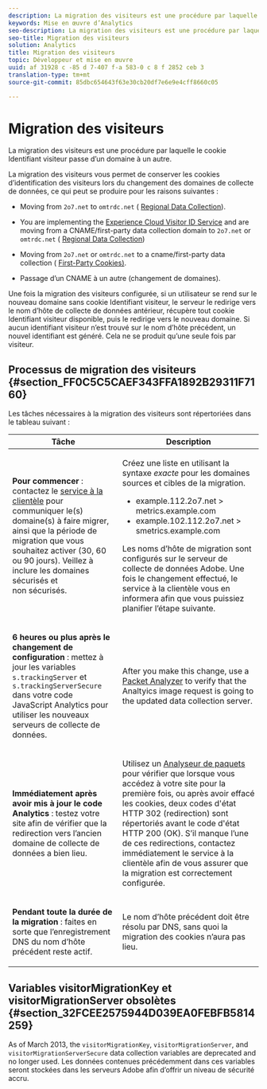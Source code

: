 ```yaml
---
description: La migration des visiteurs est une procédure par laquelle le cookie d’identifiant visiteur passe d’un domaine à un autre.
keywords: Mise en œuvre d’Analytics
seo-description: La migration des visiteurs est une procédure par laquelle le cookie d’identifiant visiteur passe d’un domaine à un autre.
seo-title: Migration des visiteurs
solution: Analytics
title: Migration des visiteurs
topic: Développeur et mise en œuvre
uuid: af 31928 c -85 d 7-407 f-a 583-0 c 8 f 2852 ceb 3
translation-type: tm+mt
source-git-commit: 85dbc654643f63e30cb20df7e6e9e4cff8660c05

---
```



# Migration des visiteurs

La migration des visiteurs est une procédure par laquelle le cookie Identifiant visiteur passe d’un domaine à un autre.

La migration des visiteurs vous permet de conserver les cookies d’identification des visiteurs lors du changement des domaines de collecte de données, ce qui peut se produire pour les raisons suivantes :

* Moving from `2o7.net` to `omtrdc.net` ( [Regional Data Collection](https://marketing.adobe.com/resources/help/en_US/whitepapers/rdc/)).

* You are implementing the [Experience Cloud Visitor ID Service](https://marketing.adobe.com/resources/help/en_US/mcvid/) and are moving from a CNAME/first-party data collection domain to `2o7.net` or `omtrdc.net` ( [Regional Data Collection](https://marketing.adobe.com/resources/help/en_US/whitepapers/rdc/))

* Moving from `2o7.net` or `omtrdc.net` to a cname/first-party data collection ( [First-Party Cookies)](https://marketing.adobe.com/resources/help/en_US/whitepapers/first_party_cookies/).

* Passage d’un CNAME à un autre (changement de domaines).

Une fois la migration des visiteurs configurée, si un utilisateur se rend sur le nouveau domaine sans cookie Identifiant visiteur, le serveur le redirige vers le nom d’hôte de collecte de données antérieur, récupère tout cookie Identifiant visiteur disponible, puis le redirige vers le nouveau domaine. Si aucun identifiant visiteur n’est trouvé sur le nom d’hôte précédent, un nouvel identifiant est généré. Cela ne se produit qu’une seule fois par visiteur. 

## Processus de migration des visiteurs {#section_FF0C5C5CAEF343FFA1892B29311F7160}

Les tâches nécessaires à la migration des visiteurs sont répertoriées dans le tableau suivant :

<table id="table_7B2535FC3E264216A299686415C6B21C"> 
 <thead> 
  <tr> 
   <th colname="col1" class="entry"> Tâche </th> 
   <th colname="col3" class="entry"> Description </th> 
  </tr> 
 </thead>
 <tbody> 
  <tr> 
   <td colname="col1"> <p> <b>Pour commencer</b> : contactez le <a href="https://helpx.adobe.com/marketing-cloud/contact-support.html" format="http" scope="external">service à la clientèle</a> pour communiquer le(s) domaine(s) à faire migrer, ainsi que la période de migration que vous souhaitez activer (30, 60 ou 90 jours). Veillez à inclure les domaines sécurisés et non sécurisés. </p> </td> 
   <td colname="col3"> <p>Créez une liste en utilisant la syntaxe <i>exacte</i> pour les domaines sources et cibles de la migration. </p> 
    <ul id="ul_067EC5C7619141A6BDFBC209C9FD47E2"> 
     <li id="li_0723D948465A49C1871B81207AEDC4DC">example.112.2o7.net &gt; metrics.example.com </li> 
     <li id="li_B0CA15A593BD4AB9802E33A3FF037C7A">example.102.112.2o7.net &gt; smetrics.example.com </li> 
    </ul> <p>Les noms d’hôte de migration sont configurés sur le serveur de collecte de données Adobe. Une fois le changement effectué, le service à la clientèle vous en informera afin que vous puissiez planifier l’étape suivante. </p> </td> 
  </tr> 
  <tr> 
   <td colname="col1"> <p> <b>6 heures ou plus après le changement de configuration</b> : mettez à jour les variables <code>s.trackingServer</code> et <code>s.trackingServerSecure</code> dans votre code JavaScript Analytics pour utiliser les nouveaux serveurs de collecte de données. </p> </td> 
   <td colname="col3"> <p>After you make this change, use a <a href="../../implement/impl-testing/packet-monitor.md#concept_490DF35E06D44234A91B5FC57C0BF258" format="dita" scope="local"> Packet Analyzer</a> to verify that the Analtyics image request is going to the updated data collection server. </p> </td> 
  </tr> 
  <tr> 
   <td colname="col1"> <p> <b>Immédiatement après avoir mis à jour le code Analytics</b> : testez votre site afin de vérifier que la redirection vers l’ancien domaine de collecte de données a bien lieu. </p> </td> 
   <td colname="col3"> <p>Utilisez un <a href="../../implement/impl-testing/packet-monitor.md#concept_490DF35E06D44234A91B5FC57C0BF258" format="dita" scope="local"> Analyseur de paquets</a> pour vérifier que lorsque vous accédez à votre site pour la première fois, ou après avoir effacé les cookies, deux codes d'état HTTP 302 (redirection) sont répertoriés avant le code d'état HTTP 200 (OK). S’il manque l’une de ces redirections, contactez immédiatement le service à la clientèle afin de vous assurer que la migration est correctement configurée. </p> </td> 
  </tr> 
  <tr> 
   <td colname="col1"> <p> <b>Pendant toute la durée de la migration</b> : faites en sorte que l’enregistrement DNS du nom d’hôte précédent reste actif. </p> </td> 
   <td colname="col3"> <p>Le nom d’hôte précédent doit être résolu par DNS, sans quoi la migration des cookies n’aura pas lieu. </p> </td> 
  </tr> 
 </tbody> 
</table>

## Variables visitorMigrationKey et visitorMigrationServer obsolètes {#section_32FCEE2575944D039EA0FEBFB5814259}

As of March 2013, the `visitorMigrationKey`, `visitorMigrationServer`, and `visitorMigrationServerSecure` data collection variables are deprecated and no longer used. Les données contenues précédemment dans ces variables seront stockées dans les serveurs Adobe afin d’offrir un niveau de sécurité accru.
